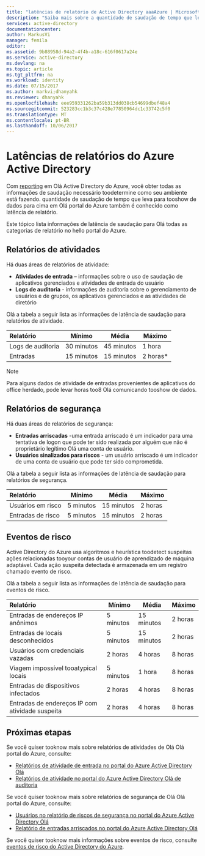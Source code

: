 ```yaml
---
title: "latências de relatório de Active Directory aaaAzure | Microsoft Docs"
description: "Saiba mais sobre a quantidade de saudação de tempo que leva para relatar eventos tooshow backup no portal do Azure"
services: active-directory
documentationcenter: 
author: MarkusVi
manager: femila
editor: 
ms.assetid: 9b88958d-94a2-4f4b-a18c-616f0617a24e
ms.service: active-directory
ms.devlang: na
ms.topic: article
ms.tgt_pltfrm: na
ms.workload: identity
ms.date: 07/15/2017
ms.author: markvi;dhanyahk
ms.reviewer: dhanyahk
ms.openlocfilehash: eee959331262ba59b313dd038cb54699dbef48a4
ms.sourcegitcommit: 523283cc1b3c37c428e77850964dc1c33742c5f0
ms.translationtype: MT
ms.contentlocale: pt-BR
ms.lasthandoff: 10/06/2017
---
```

# <a name="azure-active-directory-reporting-latencies"></a>Latências de relatórios do Azure Active Directory

Com [reporting](active-directory-preview-explainer.md) em Olá Active Directory do Azure, você obter todas as informações de saudação necessário toodetermine como seu ambiente está fazendo. quantidade de saudação de tempo que leva para tooshow de dados para cima em Olá portal do Azure também é conhecido como latência de relatório. 

Este tópico lista informações de latência de saudação para Olá todas as categorias de relatório no hello portal do Azure. 


## <a name="activity-reports"></a>Relatórios de atividades

Há duas áreas de relatórios de atividade:

- **Atividades de entrada** – informações sobre o uso de saudação de aplicativos gerenciados e atividades de entrada do usuário
- **Logs de auditoria** - informações de auditoria sobre o gerenciamento de usuários e de grupos, os aplicativos gerenciados e as atividades de diretório

Olá a tabela a seguir lista as informações de latência de saudação para relatórios de atividade.

| Relatório | Mínimo | Média | Máximo |
| :-- | --- | --- | --- |
| Logs de auditoria             | 30 minutos  | 45 minutos | 1 hora     |
| Entradas               | 15 minutos  | 15 minutos | 2 horas*   |

>[!NOTE]
> Para alguns dados de atividade de entradas provenientes de aplicativos do office herdado, pode levar horas too8 Olá comunicando tooshow de dados. 


## <a name="security-reports"></a>Relatórios de segurança

Há duas áreas de relatórios de segurança:

- **Entradas arriscadas** -uma entrada arriscado é um indicador para uma tentativa de logon que pode ter sido realizada por alguém que não é proprietário legítimo Olá uma conta de usuário. 
- **Usuários sinalizados para riscos** - um usuário arriscado é um indicador de uma conta de usuário que pode ter sido comprometida. 

Olá a tabela a seguir lista as informações de latência de saudação para relatórios de segurança.

| Relatório | Mínimo | Média | Máximo |
| :-- | --- | --- | --- |
| Usuários em risco          | 5 minutos   | 15 minutos  | 2 horas  |
| Entradas de risco         | 5 minutos   | 15 minutos  | 2 horas  |

## <a name="risk-events"></a>Eventos de risco

Active Directory do Azure usa algoritmos e heurística toodetect suspeitas ações relacionadas tooyour contas de usuário de aprendizado de máquina adaptável. Cada ação suspeita detectada é armazenada em um registro chamado evento de risco.

Olá a tabela a seguir lista as informações de latência de saudação para eventos de risco.

| Relatório | Mínimo | Média | Máximo |
| :-- | --- | --- | --- |
| Entradas de endereços IP anônimos |5 minutos |15 minutos |2 horas |
| Entradas de locais desconhecidos |5 minutos |15 minutos |2 horas |
| Usuários com credenciais vazadas |2 horas |4 horas |8 horas |
| Viagem impossível tooatypical locais |5 minutos |1 hora |8 horas  |
| Entradas de dispositivos infectados |2 horas |4 horas |8 horas  |
| Entradas de endereços IP com atividade suspeita |2 horas |4 horas |8 horas  |



## <a name="next-steps"></a>Próximas etapas

Se você quiser tooknow mais sobre relatórios de atividades de Olá Olá portal do Azure, consulte:

- [Relatórios de atividade de entrada no portal do Azure Active Directory Olá](active-directory-reporting-activity-sign-ins.md)
- [Relatórios de atividade no portal do Azure Active Directory Olá de auditoria](active-directory-reporting-activity-audit-logs.md)

Se você quiser tooknow mais sobre relatórios de segurança de Olá Olá portal do Azure, consulte:

- [Usuários no relatório de riscos de segurança no portal do Azure Active Directory Olá](active-directory-reporting-security-user-at-risk.md)
- [Relatório de entradas arriscados no portal do Azure Active Directory Olá](active-directory-reporting-security-risky-sign-ins.md)

Se você quiser tooknow mais informações sobre eventos de risco, consulte [eventos de risco do Active Directory do Azure](active-directory-reporting-risk-events.md).
